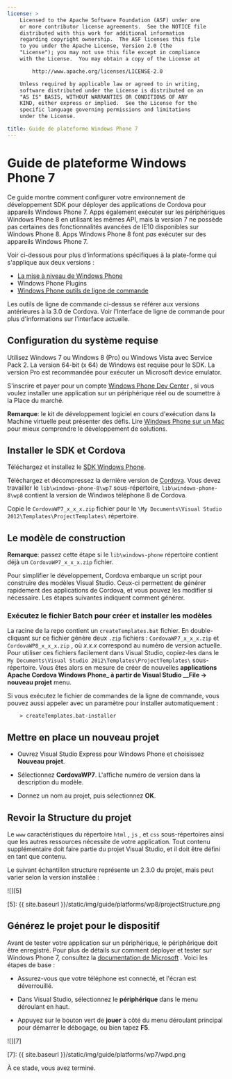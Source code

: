 ```yaml
---
license: >
    Licensed to the Apache Software Foundation (ASF) under one
    or more contributor license agreements.  See the NOTICE file
    distributed with this work for additional information
    regarding copyright ownership.  The ASF licenses this file
    to you under the Apache License, Version 2.0 (the
    "License"); you may not use this file except in compliance
    with the License.  You may obtain a copy of the License at

        http://www.apache.org/licenses/LICENSE-2.0

    Unless required by applicable law or agreed to in writing,
    software distributed under the License is distributed on an
    "AS IS" BASIS, WITHOUT WARRANTIES OR CONDITIONS OF ANY
    KIND, either express or implied.  See the License for the
    specific language governing permissions and limitations
    under the License.

title: Guide de plateforme Windows Phone 7
---
```


# Guide de plateforme Windows Phone 7

Ce guide montre comment configurer votre environnement de développement SDK pour déployer des applications de Cordova pour appareils Windows Phone 7. Apps également exécuter sur les périphériques Windows Phone 8 en utilisant les mêmes API, mais la version 7 ne possède pas certaines des fonctionnalités avancées de IE10 disponibles sur Windows Phone 8. Apps Windows Phone 8 font *pas* exécuter sur des appareils Windows Phone 7.

Voir ci-dessous pour plus d'informations spécifiques à la plate-forme qui s'applique aux deux versions :

*   [La mise à niveau de Windows Phone](../wp8/upgrading.html)
*   Windows Phone Plugins
*   [Windows Phone outils de ligne de commande](../wp8/tools.html)

Les outils de ligne de commande ci-dessus se référer aux versions antérieures à la 3.0 de Cordova. Voir l'Interface de ligne de commande pour plus d'informations sur l'interface actuelle.

## Configuration du système requise

Utilisez Windows 7 ou Windows 8 (Pro) ou Windows Vista avec Service Pack 2. La version 64-bit (x 64) de Windows est requise pour le SDK. La version Pro est recommandée pour exécuter un Microsoft device emulator.

S'inscrire et payer pour un compte [Windows Phone Dev Center][1] , si vous voulez installer une application sur un périphérique réel ou de soumettre à la Place du marché.

 [1]: http://dev.windowsphone.com/en-us/publish

**Remarque**: le kit de développement logiciel en cours d'exécution dans la Machine virtuelle peut présenter des défis. Lire [Windows Phone sur un Mac][2] pour mieux comprendre le développement de solutions.

 [2]: http://aka.ms/BuildaWP8apponaMac

## Installer le SDK et Cordova

Téléchargez et installez le [SDK Windows Phone][3].

 [3]: http://www.microsoft.com/download/en/details.aspx?displaylang=en&id=27570/

Téléchargez et décompressez la dernière version de [Cordova][4]. Vous devez travailler le `lib\windows-phone-8\wp7` sous-répertoire, `lib\windows-phone-8\wp8` contient la version de Windwos téléphone 8 de Cordova.

 [4]: http://phonegap.com/download

Copie le `CordovaWP7_x_x_x.zip` fichier pour le `\My Documents\Visual
Studio 2012\Templates\ProjectTemplates\` répertoire.

## Le modèle de construction

**Remarque**: passez cette étape si le `lib\windows-phone` répertoire contient déjà un `CordovaWP7_x_x_x.zip` fichier.

Pour simplifier le développement, Cordova embarque un script pour construire des modèles Visual Studio. Ceux-ci permettent de générer rapidement des applications de Cordova, et vous pouvez les modifier si nécessaire. Les étapes suivantes indiquent comment générer.

### Exécutez le fichier Batch pour créer et installer les modèles

La racine de la repo contient un `createTemplates.bat` fichier. En double-cliquant sur ce fichier génère deux `.zip` fichiers : `CordovaWP7_x_x_x.zip` et `CordovaWP8_x_x_x.zip` , où *x.x.x* correspond au numéro de version actuelle. Pour utiliser ces fichiers facilement dans Visual Studio, copiez-les dans le `My Documents\Visual Studio
2012\Templates\ProjectTemplates\` sous-répertoire. Vous êtes alors en mesure de créer de nouvelles **applications Apache Cordova Windows Phone_ à partir de Visual Studio __File → nouveau projet** menu.

Si vous exécutez le fichier de commandes de la ligne de commande, vous pouvez aussi appeler avec un paramètre pour installer automatiquement :

        > createTemplates.bat-installer
    

## Mettre en place un nouveau projet

*   Ouvrez Visual Studio Express pour Windows Phone et choisissez **Nouveau projet**.

*   Sélectionnez **CordovaWP7**. L'affiche numéro de version dans la description du modèle.

*   Donnez un nom au projet, puis sélectionnez **OK**.

## Revoir la Structure du projet

Le `www` caractéristiques du répertoire `html` , `js` , et `css` sous-répertoires ainsi que les autres ressources nécessite de votre application. Tout contenu supplémentaire doit faire partie du projet Visual Studio, et il doit être défini en tant que contenu.

Le suivant échantillon structure représente un 2.3.0 du projet, mais peut varier selon la version installée :

![][5]

 [5]: {{ site.baseurl }}/static/img/guide/platforms/wp8/projectStructure.png

## Générez le projet pour le dispositif

Avant de tester votre application sur un périphérique, le périphérique doit être enregistré. Pour plus de détails sur comment déployer et tester sur Windows Phone 7, consultez la [documentation de Microsoft][6] . Voici les étapes de base :

 [6]: http://msdn.microsoft.com/en-us/library/windowsphone/develop/ff402565(v=vs.105).aspx

*   Assurez-vous que votre téléphone est connecté, et l'écran est déverrouillé.

*   Dans Visual Studio, sélectionnez le **périphérique** dans le menu déroulant en haut.

*   Appuyez sur le bouton vert de **jouer** à côté du menu déroulant principal pour démarrer le débogage, ou bien tapez **F5**.

![][7]

 [7]: {{ site.baseurl }}/static/img/guide/platforms/wp7/wpd.png

À ce stade, vous avez terminé.
